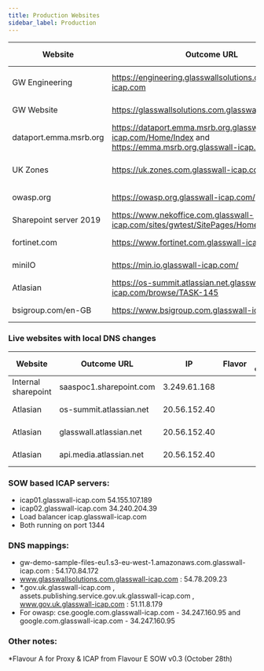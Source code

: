```yaml
---
title: Production Websites
sidebar_label: Production
---
```


| Website  | Outcome URL | IP | Flavor | Ports opened | Status | Repo | OS | Infrastructure | Provisioning | Container engine | Doc | Team |
|---|---|---|---|---|---|---|---|---|---|---|---|---|
| GW Engineering  | https://engineering.glasswallsolutions.com.glasswall-icap.com | 54.170.84.172 | B: Docker v0.1  |  443 | Live in testing |[GW engineering](https://github.com/k8-proxy/gp-engineering-website)|||
| GW Website      | https://glasswallsolutions.com.glasswall-icap.com             | 54.78.209.23  |A: K8s v0.1      | 443  | Live in testing |[Glasswall Solutions](https://github.com/k8-proxy/gp-glasswallsolutions-website)|||
| dataport.emma.msrb.org |https://dataport.emma.msrb.org.glasswall-icap.com/Home/Index and https://emma.msrb.org.glasswall-icap.com/|3.120.30.57|E: SOW v0.2|443|Live in testing|[Emma port](https://github.com/k8-proxy/gp-emma-dataport-website)|||
| UK Zones  | https://uk.zones.com.glasswall-icap.com | 54.78.104.24 |B: Docker v0.1| 443 | Live in testing |[UK zones](https://github.com/k8-proxy/gp-uk-zones-com)|
| owasp.org |https://owasp.org.glasswall-icap.com/|34.247.160.95|SOW v0.2|443|Live in testing|[OWASP](https://github.com/k8-proxy/gp-owasp-website)|
| Sharepoint server 2019   |https://www.nekoffice.com.glasswall-icap.com/sites/gwtest/SitePages/Home.aspx | 54.169.155.88|A: K8s v0.1||Live in testing|[Xamarines sharepoint](https://github.com/k8-proxy/gp-sharepoint/issues)|
| fortinet.com|https://www.fortinet.com.glasswall-icap.com/|35.178.179.131|ICAP deployed||Live in testing|[Fortinet](https://github.com/k8-proxy/gp-fortinet-website)|
| miniIO|https://min.io.glasswall-icap.com/|52.56.78.112|ICAP deployed||Live in testing|[MiniIO](https://github.com/k8-proxy/gp-v02-miniio)|
| Atlasian |https://os-summit.atlassian.net.glasswall-icap.com/browse/TASK-145|3.139.5.226|ICAP deployed||Live in testing|[JIRA](https://github.com/k8-proxy/gp-jira-website)|||
| bsigroup.com/en-GB |https://www.bsigroup.com.glasswall-icap.com/|34.222.23.193|ICAP deployed||Live in testing| [bsigroup](https://github.com/k8-proxy/gp-bsigroup-website)|



### Live websites with local DNS changes
| Website  | Outcome URL | IP | Flavor | Ports opened | Status | Repo | OS | Infrastructure | Provisioning | Container engine | Doc | Team |
|---|---|---|---|---|---|---|---|---|---|---|---|---|
| Internal sharepoint |saaspoc1.sharepoint.com|3.249.61.168|||Live in testing|[Internal sharepoint](gp-b-docker-v01-sharepoint)|
| Atlasian |os-summit.atlassian.net|20.56.152.40|||Live in testing|[JIRA](https://github.com/k8-proxy/gp-jira-website)|||
| Atlasian |glasswall.atlassian.net|20.56.152.40|||Live in testing|[JIRA](https://github.com/k8-proxy/gp-jira-website)|||
| Atlasian |api.media.atlassian.net|20.56.152.40|||Live in testing|[JIRA](https://github.com/k8-proxy/gp-jira-website)|||






### SOW based ICAP servers:
- icap01.glasswall-icap.com	54.155.107.189
- icap02.glasswall-icap.com	34.240.204.39
- Load balancer icap.glasswall-icap.com
- Both running on port 1344

### DNS mappings:
- gw-demo-sample-files-eu1.s3-eu-west-1.amazonaws.com.glasswall-icap.com : 54.170.84.172
- www.glasswallsolutions.com.glasswall-icap.com : 54.78.209.23
- *.gov.uk.glasswall-icap.com , assets.publishing.service.gov.uk.glasswall-icap.com , www.gov.uk.glasswall-icap.com : 51.11.8.179
- For owasp: cse.google.com.glasswall-icap.com - 34.247.160.95 and google.com.glasswall-icap.com - 34.247.160.95

### Other notes:
*Flavour A for Proxy & ICAP from Flavour E SOW v0.3 (October 28th)




